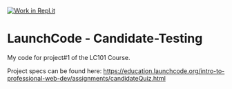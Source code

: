 [![Work in Repl.it](https://classroom.github.com/assets/work-in-replit-14baed9a392b3a25080506f3b7b6d57f295ec2978f6f33ec97e36a161684cbe9.svg)](https://classroom.github.com/online_ide?assignment_repo_id=4038916&assignment_repo_type=AssignmentRepo)
# LaunchCode - Candidate-Testing
My code for project#1 of the LC101 Course.

Project specs can be found here: https://education.launchcode.org/intro-to-professional-web-dev/assignments/candidateQuiz.html

